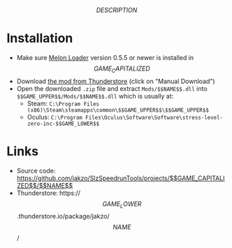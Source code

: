 $$DESCRIPTION$$

# Installation

- Make sure [Melon Loader](https://melonwiki.xyz/#/?id=what-is-melonloader) version 0.5.5 or newer is installed in $$GAME_CAPITALIZED$$
- Download [the mod from Thunderstore](https://$$GAME_LOWER$$.thunderstore.io/package/jakzo/$$NAME$$/) (click on "Manual Download")
- Open the downloaded `.zip` file and extract `Mods/$$NAME$$.dll` into `$$GAME_UPPER$$/Mods/$$NAME$$.dll` which is usually at:
  - Steam: `C:\Program Files (x86)\Steam\steamapps\common\$$GAME_UPPER$$\$$GAME_UPPER$$`
  - Oculus: `C:\Program Files\Oculus\Software\Software\stress-level-zero-inc-$$GAME_LOWER$$`

# Links

- Source code: https://github.com/jakzo/SlzSpeedrunTools/projects/$$GAME_CAPITALIZED$$/$$NAME$$
- Thunderstore: https://$$GAME_LOWER$$.thunderstore.io/package/jakzo/$$NAME$$/
